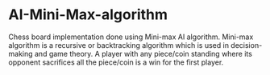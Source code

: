 # AI-Mini-Max-algorithm
Chess board implementation done using Mini-max AI algorithm. Mini-max algorithm is a recursive or backtracking algorithm which is used in decision-making and game theory. A player with any piece/coin standing where its opponent sacrifices all the piece/coin is a win for the first player.

